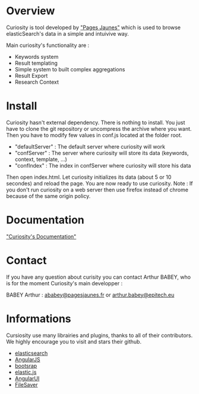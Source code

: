 Overview 
========

Curiosity is tool developed by ["Pages Jaunes"](http://www.pagesjaunes.fr/) which is used to browse elasticSearch's data in a simple and intuivive way.

Main curiosity's functionality are : 

* Keywords system
* Result templating 
* Simple system to built complex aggregations
* Result Export
* Research Context

Install 
===========

Curiosity hasn't external dependency. There is nothing to install. You just have to clone the git repository or uncompress the archive where you want. 
Then you have to modify few values in conf.js located at the folder root.

* "defaultServer" : The default server where curiosity will work
* "confServer" : The server where curiosity will store its data (keywords, context, template, ...)
* "confIndex" : The index in confServer where curiosity will store his data

Then open index.html. Let curiosity initializes its data (about 5 or 10 secondes) and reload the page. You are now ready to use curiosity. 
Note : If you don't run curiosity on a web server then use firefox instead of chrome because of the same origin policy.

Documentation
=============

["Curiosity's Documentation"](http://pagesjaunes.github.io/curiosity/)

Contact
=======

If you have any question about curisity you can contact Arthur BABEY, who is for the moment Curiosity's main developper : 

BABEY Arthur : 	ababey@pagesjaunes.fr or arthur.babey@epitech.eu

# Informations

Cursiosity use many librairies and plugins, thanks to all of their contributors. We highly encourage you to visit and stars their github.

* [elasticsearch](https://github.com/elasticsearch/elasticsearch)
* [AngularJS](https://github.com/angular/angular.js)
* [bootsrap](https://github.com/twbs/bootstrap)
* [elastic.js](https://github.com/fullscale/elastic.js)
* [AngularUI](http://angular-ui.github.io/)
* [FileSaver](https://github.com/eligrey/FileSaver.js/)
